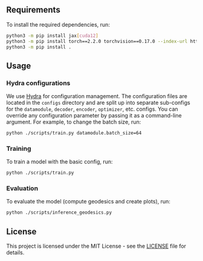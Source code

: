 
## Requirements

To install the required dependencies, run:
```bash
python3 -m pip install jax[cuda12] 
python3 -m pip install torch==2.2.0 torchvision==0.17.0 --index-url https://download.pytorch.org/whl/cpu
python3 -m pip install .
```

## Usage

### Hydra configurations

We use [Hydra](https://hydra.cc/) for configuration management. The configuration files are located in the `configs` directory and are split up into separate sub-configs for the `datamodule`, `decoder`, `encoder`, `optimizer`, etc. configs. You can override any configuration parameter by passing it as a command-line argument. For example, to change the batch size, run:
```bash
python ./scripts/train.py datamodule.batch_size=64
```
### Training

To train a model with the basic config, run:
```bash
python ./scripts/train.py
```

### Evaluation

To evaluate the model (compute geodesics and create plots), run:
```bash
python ./scripts/inference_geodesics.py
```

## License

This project is licensed under the MIT License - see the [LICENSE](LICENSE) file for details.
